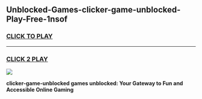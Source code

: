 
## Unblocked-Games-clicker-game-unblocked-Play-Free-1nsof
<h3>
<a href="https://premium76.site?title=clicker-game-unblocked&ref=21A">CLICK TO PLAY</a></h3>
<hr>

<h3>
<a href="https://premium76.site?title=clicker-game-unblocked&ref=21A">CLICK 2 PLAY</a>
  
</h3>

<a href="https://premium76.site?title=clicker-game-unblocked&ref=21A"><img src="https://clearcache.store/games.png"></a>


**clicker-game-unblocked games unblocked: Your Gateway to Fun and Accessible Online Gaming**
